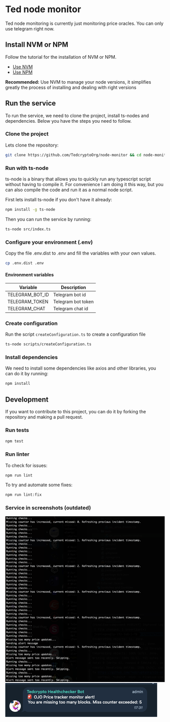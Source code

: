 # Ted node monitor

Ted node monitoring is currently just monitoring price oracles. 
You can only use telegram right now.

## Install NVM or NPM

Follow the tutorial for the installation of NVM or NPM.

- [Use NVM](docs/installation/USE_NVM.md)
- [Use NPM](docs/installation/USE_NPM.md)

**Recommended:** Use NVM to manage your node versions, it simplifies greatly the process of installing
and dealing with right versions

## Run the service

To run the service, we need to clone the project, install ts-nodes and dependencies. Below you have the 
steps you need to follow.

### Clone the project

Lets clone the repository:

```bash
git clone https://github.com/TedcryptoOrg/node-monitor && cd node-monitor
```

### Run with ts-node

ts-node is a binary that allows you to quickly run any typescript script without having to compile it. For convenience
I am doing it this way, but you can also compile the code and run it as a normal node script.

First lets install ts-node if you don't have it already:

```bash
npm install -g ts-node
```

Then you can run the service by running:

```bash
ts-node src/index.ts
```

### Configure your environment (.env)

Copy the file .env.dist to .env and fill the variables with your own values.

```bash
cp .env.dist .env
```

#### Environment variables

| Variable              | Description                                                            |
|-----------------------|------------------------------------------------------------------------|
| TELEGRAM_BOT_ID       | Telegram bot id                                                        |
| TELEGRAM_TOKEN        | Telegram bot token                                                     |
| TELEGRAM_CHAT         | Telegram chat id                                                       |

### Create configuration

Run the script `createConfiguration.ts` to create a configuration file

```bash
ts-node scripts/createConfiguration.ts
```

### Install dependencies

We need to install some dependencies like axios and other libraries, you can do it by running:

```bash
npm install
```

## Development

If you want to contribute to this project, you can do it by forking the repository and making a pull request.

### Run tests

```bash
npm test
```

### Run linter

To check for issues:

```bash
npm run lint
```

To try and automate some fixes:

```bash
npm run lint:fix
```

### Service in screenshots (outdated)

![img.png](docs/assets/terminal.png)
![img.png](docs/assets/telegram_alert.png)